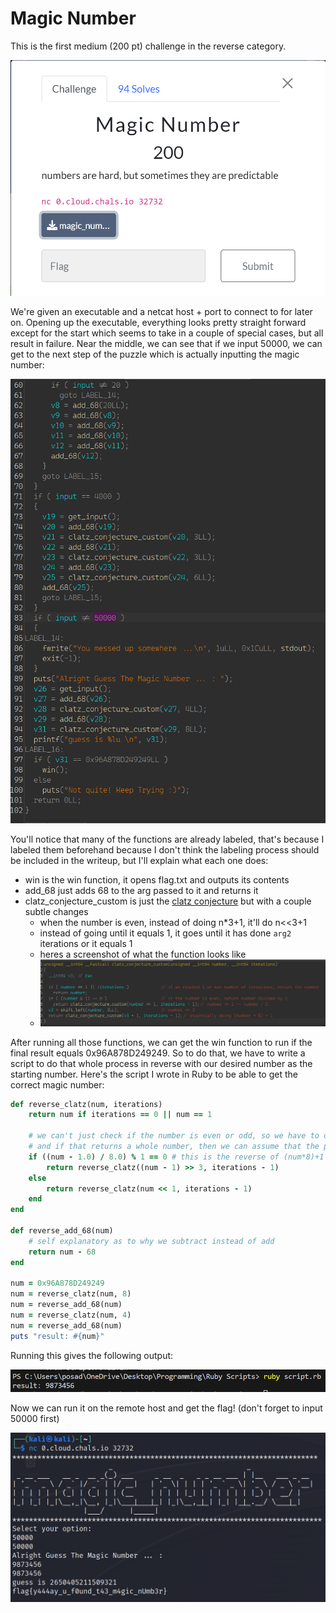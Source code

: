 # Magic Number
This is the first medium (200 pt) challenge in the reverse category.

![Image](./images/challenge.png)

We're given an executable and a netcat host + port to connect to for later on. Opening up the executable, everything looks pretty straight forward except for the start which seems to take in a couple of special cases, but all result in failure. Near the middle, we can see that if we input 50000, we can get to the next step of the puzzle which is actually inputting the magic number:

![Image](./images/ida.png)

You'll notice that many of the functions are already labeled, that's because I labeled them beforehand because I don't think the labeling process should be included in the writeup, but I'll explain what each one does:
- win is the win function, it opens flag.txt and outputs its contents
- add_68 just adds 68 to the arg passed to it and returns it
- clatz_conjecture_custom is just the [clatz conjecture](https://en.wikipedia.org/wiki/Collatz_conjecture) but with a couple subtle changes
  - when the number is even, instead of doing n*3+1, it'll do n<<3+1
  - instead of going until it equals 1, it goes until it has done `arg2` iterations or it equals 1
  - heres a screenshot of what the function looks like
  - ![Image](./images/clatz.png)

After running all those functions, we can get the win function to run if the final result equals 0x96A878D249249. So to do that, we have to write a script to do that whole process in reverse with our desired number as the starting number. Here's the script I wrote in Ruby to be able to get the correct magic number:

```rb
def reverse_clatz(num, iterations)
    return num if iterations == 0 || num == 1

    # we can't just check if the number is even or odd, so we have to do the operation for the odd number
    # and if that returns a whole number, then we can assume that the previous number was odd
    if ((num - 1.0) / 8.0) % 1 == 0 # this is the reverse of (num*8)+1
        return reverse_clatz((num - 1) >> 3, iterations - 1)
    else
        return reverse_clatz(num << 1, iterations - 1)
    end
end

def reverse_add_68(num)
    # self explanatory as to why we subtract instead of add
    return num - 68
end

num = 0x96A878D249249
num = reverse_clatz(num, 8)
num = reverse_add_68(num)
num = reverse_clatz(num, 4)
num = reverse_add_68(num)
puts "result: #{num}"
```

Running this gives the following output:

![Image](./images/output.png)

Now we can run it on the remote host and get the flag! (don't forget to input 50000 first)

![Image](./images/flag.png)

